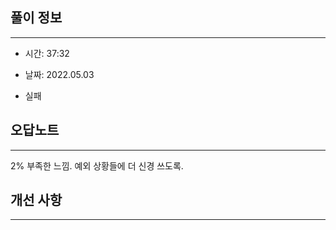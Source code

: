 ## 풀이 정보

----
- 시간: 37:32

- 날짜: 2022.05.03

- 실패


## 오답노트

---

2% 부족한 느낌. 예외 상황들에 더 신경 쓰도록.

## 개선 사항


---


